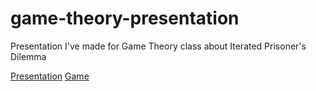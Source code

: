 # game-theory-presentation
Presentation I've made for Game Theory class about Iterated Prisoner's Dilemma

[Presentation](https://jagodarybacka.github.io/game-theory-presentation)
[Game](https://jagodarybacka.github.io/game-theory-presentation/game.html)
